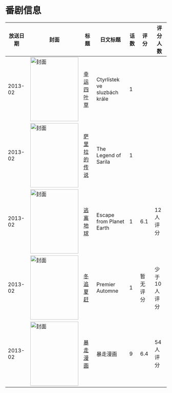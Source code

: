 # 番剧信息

|放送日期|封面|标题|日文标题|话数|评分|评分人数|
|---|---|---|---|---|---|---|
|2013-02|<img src="//lain.bgm.tv/pic/cover/c/e8/16/266277_9Wc5w.jpg" alt="封面" style="width:150px;height:200px;object-fit:cover;">|[幸运四叶草](https://bangumi.tv/subject/266277)|Ctyrlístek ve sluzbách krále|1|||
|2013-02|<img src="//lain.bgm.tv/pic/cover/c/3b/66/130948_thju4.jpg" alt="封面" style="width:150px;height:200px;object-fit:cover;">|[萨里拉的传说](https://bangumi.tv/subject/130948)|The Legend of Sarila|1|||
|2013-02|<img src="//lain.bgm.tv/pic/cover/c/a5/72/130759_t5057.jpg" alt="封面" style="width:150px;height:200px;object-fit:cover;">|[逃离地球](https://bangumi.tv/subject/130759)|Escape from Planet Earth|1|6.1|12人评分|
|2013-02|<img src="//lain.bgm.tv/pic/cover/c/20/95/242993_anLLD.jpg" alt="封面" style="width:150px;height:200px;object-fit:cover;">|[冬追夏赶](https://bangumi.tv/subject/242993)|Premier Automne|1|暂无评分|少于10人评分|
|2013-02|<img src="//lain.bgm.tv/pic/cover/c/45/82/74116_jKH5c.jpg" alt="封面" style="width:150px;height:200px;object-fit:cover;">|[暴走漫画](https://bangumi.tv/subject/74116)|暴走漫画|9|6.4|54人评分|
